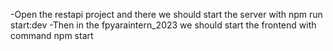 -Open the restapi project and there we should start the server with npm run start:dev
-Then in the fpyaraintern_2023 we should start the frontend with command npm start
